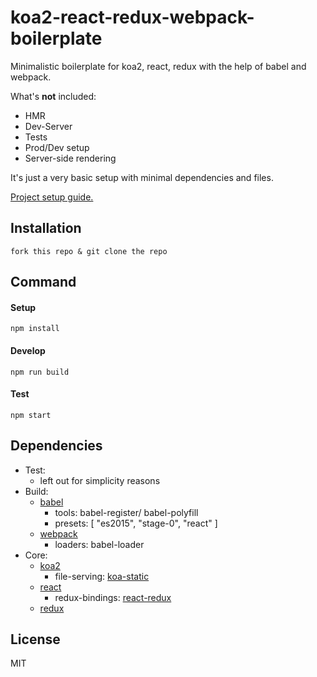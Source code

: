 # koa2-react-redux-webpack-boilerplate


Minimalistic boilerplate for koa2, react, redux with the help of babel and webpack.

What's __not__ included:
- HMR
- Dev-Server
- Tests
- Prod/Dev setup
- Server-side rendering

It's just a very basic setup with minimal dependencies and files.

[Project setup guide.](docs/project-setup.md)

## Installation

    fork this repo & git clone the repo

## Command

#### Setup

    npm install

#### Develop

    npm run build

#### Test

    npm start

## Dependencies

- Test:
    + left out for simplicity reasons
- Build:  
    + [babel](http://babeljs.io/)
      + tools: babel-register/ babel-polyfill
      + presets: [ "es2015", "stage-0", "react" ]
    + [webpack](https://webpack.github.io/)
      + loaders: babel-loader
- Core:
    + [koa2](https://github.com/koajs/koa/tree/v2.x)
      + file-serving: [koa-static](https://github.com/koajs/static)
    + [react](https://facebook.github.io/react/)
      + redux-bindings: [react-redux](https://github.com/reactjs/react-redux)
    + [redux](http://redux.js.org/)


## License

MIT
